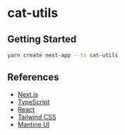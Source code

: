 # cat-utils

## Getting Started

```bash
yarn create next-app --ts cat-utils
```

## References

- [Next.js](https://nextjs.org/)
- [TypeScript](https://www.typescriptlang.org/)
- [React](https://reactjs.org/)
- [Tailwind CSS](https://tailwindcss.com/)
- [Mantine UI](https://mantine.dev/)
